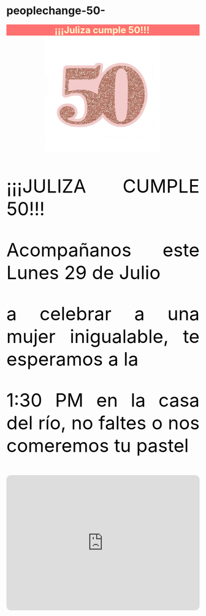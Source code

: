 # peoplechange-50-
<!DOCTYPE html>
<html lang="en">

<head>
    <title>¡¡¡MIS 50'S!!!</title>
</head>
<meta charset="UTF-8" />

<body background="bities.gif">
<marquee bgcolor="#FF7070" behavior="alternate" direction="left">
            <b><font color="#FFFFCC" size="5"> ¡¡¡Juliza cumple 50!!! </font></b>
        </marquee>
	<center><IMG src="fondo2.jpg" width="300" height="300" title=ACOMPAÑAME> </Center>
    <header>
    </header>
    </Center>
    <p align="justify">
        <Center><FONT size="7" color="BLACK"></Center>
        <p align="justify"> ¡¡¡JULIZA CUMPLE 50!!! </p>
	 <p align="justify">Acompañanos este Lunes 29 de Julio </p>
	<p align="justify">a celebrar a una mujer inigualable, te esperamos a la</p>
	<p align="justify">1:30 PM en la casa del río, no faltes o nos comeremos tu pastel</p>
	<iframe style="border-radius:12px" src="https://open.spotify.com/embed/track/5QDLhrAOJJdNAmCTJ8xMyW?utm_source=generator" width="100%" height="352" frameBorder="0" allowfullscreen="" allow="autoplay; clipboard-write; encrypted-media; fullscreen; picture-in-picture" loading="lazy"></iframe>
        </p>
</body>

</html>
